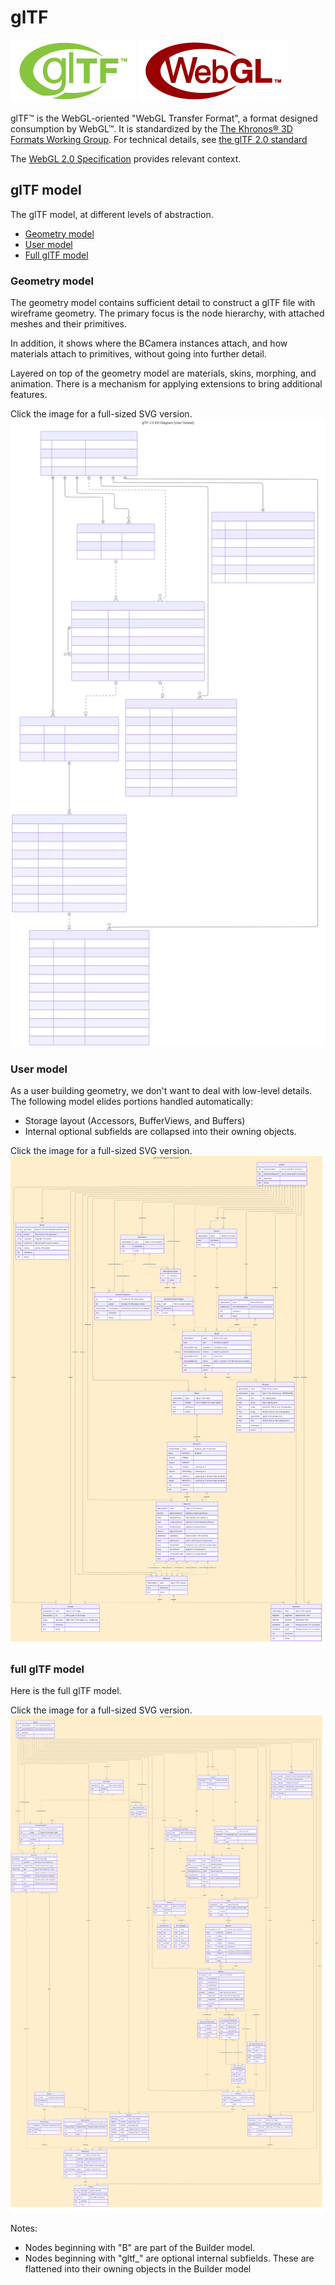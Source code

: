 # glTF

[![glTF Logo](glTF_100px_June16.png)](https://www.khronos.org/gltf/)
[![WebGL Logo](WebGL_100px_June16.png)](https://www.khronos.org/webgl/)

glTF™ is the WebGL-oriented "WebGL Transfer Format", a format designed consumption by WebGL™. It is standardized by the [The Khronos® 3D Formats Working Group](https://www.khronos.org/gltf/). For technical details, see [the glTF 2.0 standard](https://registry.khronos.org/glTF/specs/2.0/glTF-2.0.html)

The [WebGL 2.0 Specification](https://registry.khronos.org/webgl/specs/latest/2.0/) provides relevant context.

## glTF model

The glTF model, at different levels of abstraction.

- [Geometry model](#geometry-model)
- [User model](#user-model)
- [Full glTF model](#full-gltf-model)

### Geometry model

The geometry model contains sufficient detail to construct a glTF file with wireframe geometry. The primary focus is the node hierarchy, with attached meshes and their primitives.

In addition, it shows where the BCamera instances attach, and how materials attach to primitives, without going into further detail.

Layered on top of the geometry model are materials, skins, morphing, and animation. There is a mechanism for applying extensions to bring additional features.

Click the image for a full-sized SVG version.
[![erDiagram](erDiagramGeometry.svg)](erDiagramGeometry.svg)

### User model

As a user building geometry, we don't want to deal with low-level details. The following model elides portions handled automatically:

- Storage layout (Accessors, BufferViews, and Buffers)
- Internal optional subfields are collapsed into their owning objects.

Click the image for a full-sized SVG version.
[![erDiagram](docs/erDiagramUserSubsetThumbnail.png)](https://raw.githubusercontent.com/BobKerns/gltf_builder/refs/heads/main/docs/erDiagramUserSubset.svg)

### full glTF model

Here is the full glTF model.

Click the image for a full-sized SVG version.
[![erDiagram](docs/erDiagramThumbnail.png)](https://raw.githubusercontent.com/BobKerns/gltf_builder/refs/heads/main/docs/erDiagram.svg)

Notes:

- Nodes beginning with "B" are part of the Builder model.
- Nodes beginning with "gltf_" are optional internal subfields. These are flattened into their owning objects in the Builder model
